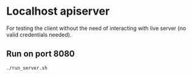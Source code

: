 # Localhost apiserver

For testing the client without the need of interacting with live server (no valid credentials needed).

## Run on port 8080

```bash
./run_server.sh
```
